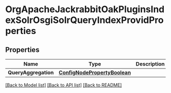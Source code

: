 # OrgApacheJackrabbitOakPluginsIndexSolrOsgiSolrQueryIndexProvidProperties

## Properties
Name | Type | Description | Notes
------------ | ------------- | ------------- | -------------
**QueryAggregation** | [**ConfigNodePropertyBoolean**](configNodePropertyBoolean.md) |  | [optional] 

[[Back to Model list]](../README.md#documentation-for-models) [[Back to API list]](../README.md#documentation-for-api-endpoints) [[Back to README]](../README.md)


